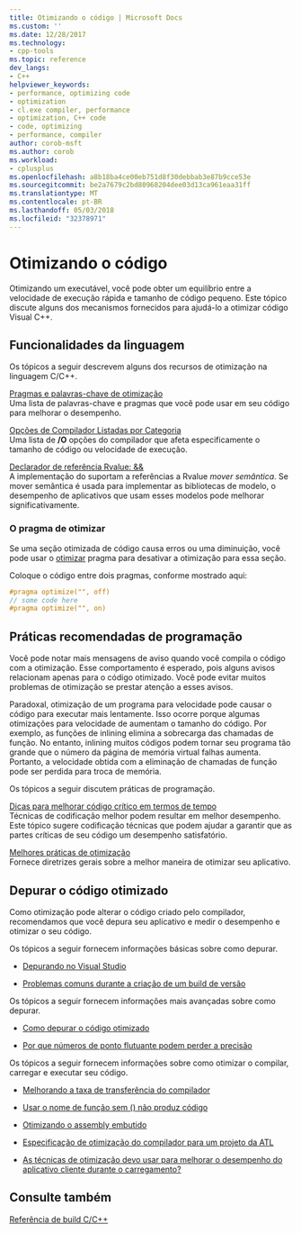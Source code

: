 ```yaml
---
title: Otimizando o código | Microsoft Docs
ms.custom: ''
ms.date: 12/28/2017
ms.technology:
- cpp-tools
ms.topic: reference
dev_langs:
- C++
helpviewer_keywords:
- performance, optimizing code
- optimization
- cl.exe compiler, performance
- optimization, C++ code
- code, optimizing
- performance, compiler
author: corob-msft
ms.author: corob
ms.workload:
- cplusplus
ms.openlocfilehash: a8b18ba4ce00eb751d8f30debbab3e87b9cce53e
ms.sourcegitcommit: be2a7679c2bd80968204dee03d13ca961eaa31ff
ms.translationtype: MT
ms.contentlocale: pt-BR
ms.lasthandoff: 05/03/2018
ms.locfileid: "32378971"
---
```

# <a name="optimizing-your-code"></a>Otimizando o código

Otimizando um executável, você pode obter um equilíbrio entre a velocidade de execução rápida e tamanho de código pequeno. Este tópico discute alguns dos mecanismos fornecidos para ajudá-lo a otimizar código Visual C++.

## <a name="language-features"></a>Funcionalidades da linguagem

Os tópicos a seguir descrevem alguns dos recursos de otimização na linguagem C/C++.

[Pragmas e palavras-chave de otimização](../../build/reference/optimization-pragmas-and-keywords.md)  
Uma lista de palavras-chave e pragmas que você pode usar em seu código para melhorar o desempenho.

[Opções de Compilador Listadas por Categoria](../../build/reference/compiler-options-listed-by-category.md)  
Uma lista de **/O** opções do compilador que afeta especificamente o tamanho de código ou velocidade de execução.

[Declarador de referência Rvalue: &&](../../cpp/rvalue-reference-declarator-amp-amp.md)  
A implementação do suportam a referências a Rvalue *mover semântica*. Se mover semântica é usada para implementar as bibliotecas de modelo, o desempenho de aplicativos que usam esses modelos pode melhorar significativamente.

### <a name="the-optimize-pragma"></a>O pragma de otimizar

Se uma seção otimizada de código causa erros ou uma diminuição, você pode usar o [otimizar](../../preprocessor/optimize.md) pragma para desativar a otimização para essa seção.

Coloque o código entre dois pragmas, conforme mostrado aqui:

```cpp
#pragma optimize("", off)
// some code here
#pragma optimize("", on)
```

## <a name="programming-practices"></a>Práticas recomendadas de programação

Você pode notar mais mensagens de aviso quando você compila o código com a otimização. Esse comportamento é esperado, pois alguns avisos relacionam apenas para o código otimizado. Você pode evitar muitos problemas de otimização se prestar atenção a esses avisos.

Paradoxal, otimização de um programa para velocidade pode causar o código para executar mais lentamente. Isso ocorre porque algumas otimizações para velocidade de aumentam o tamanho do código. Por exemplo, as funções de inlining elimina a sobrecarga das chamadas de função. No entanto, inlining muitos códigos podem tornar seu programa tão grande que o número da página de memória virtual falhas aumenta. Portanto, a velocidade obtida com a eliminação de chamadas de função pode ser perdida para troca de memória.

Os tópicos a seguir discutem práticas de programação.

[Dicas para melhorar código crítico em termos de tempo](../../build/reference/tips-for-improving-time-critical-code.md)  
Técnicas de codificação melhor podem resultar em melhor desempenho. Este tópico sugere codificação técnicas que podem ajudar a garantir que as partes críticas de seu código um desempenho satisfatório.

[Melhores práticas de otimização](../../build/reference/optimization-best-practices.md)  
Fornece diretrizes gerais sobre a melhor maneira de otimizar seu aplicativo.

## <a name="debugging-optimized-code"></a>Depurar o código otimizado

Como otimização pode alterar o código criado pelo compilador, recomendamos que você depura seu aplicativo e medir o desempenho e otimizar o seu código.

Os tópicos a seguir fornecem informações básicas sobre como depurar.

- [Depurando no Visual Studio](/visualstudio/debugger/debugging-in-visual-studio)

- [Problemas comuns durante a criação de um build de versão](../../build/reference/common-problems-when-creating-a-release-build.md)

Os tópicos a seguir fornecem informações mais avançadas sobre como depurar.

- [Como depurar o código otimizado](/visualstudio/debugger/how-to-debug-optimized-code)

- [Por que números de ponto flutuante podem perder a precisão](../../build/reference/why-floating-point-numbers-may-lose-precision.md)

Os tópicos a seguir fornecem informações sobre como otimizar o compilar, carregar e executar seu código.

- [Melhorando a taxa de transferência do compilador](../../build/reference/improving-compiler-throughput.md)

- [Usar o nome de função sem () não produz código](../../build/reference/using-function-name-without-parens-produces-no-code.md)

- [Otimizando o assembly embutido](../../assembler/inline/optimizing-inline-assembly.md)

- [Especificação de otimização do compilador para um projeto da ATL](../../atl/reference/specifying-compiler-optimization-for-an-atl-project.md)

- [As técnicas de otimização devo usar para melhorar o desempenho do aplicativo cliente durante o carregamento?](../../build/dll-frequently-asked-questions.md#mfc_optimization)

## <a name="see-also"></a>Consulte também

[Referência de build C/C++](../../build/reference/c-cpp-building-reference.md)  
